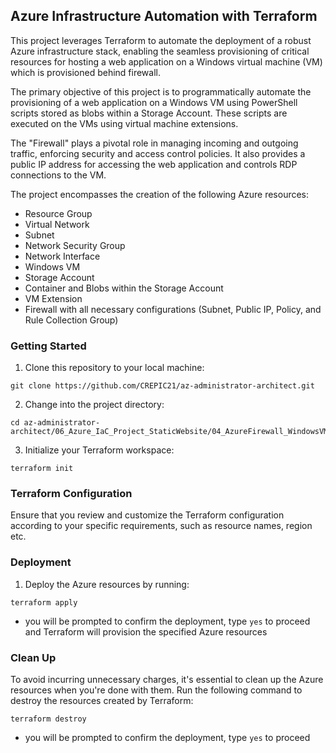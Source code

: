 ## Azure Infrastructure Automation with Terraform

This project leverages Terraform to automate the deployment of a robust Azure infrastructure stack, enabling the seamless provisioning of critical resources for hosting a web application on a Windows virtual machine (VM) which is provisioned behind firewall. 

The primary objective of this project is to programmatically automate the provisioning of a web application on a Windows VM using PowerShell scripts stored as blobs within a Storage Account. These scripts are executed on the VMs using virtual machine extensions. 

The "Firewall" plays a pivotal role in managing incoming and outgoing traffic, enforcing security and access control policies. It also provides a public IP address for accessing the web application and controls RDP connections to the VM.

The project encompasses the creation of the following Azure resources:
- Resource Group
- Virtual Network
- Subnet
- Network Security Group
- Network Interface
- Windows VM
- Storage Account
- Container and Blobs within the Storage Account
- VM Extension
- Firewall with all necessary configurations (Subnet, Public IP, Policy, and Rule Collection Group)

### Getting Started
1. Clone this repository to your local machine:
```shell
git clone https://github.com/CREPIC21/az-administrator-architect.git
```
2. Change into the project directory:
```shell
cd az-administrator-architect/06_Azure_IaC_Project_StaticWebsite/04_AzureFirewall_WindowsVM_Deployment
```
3. Initialize your Terraform workspace:
```shell
terraform init
```
### Terraform Configuration
Ensure that you review and customize the Terraform configuration according to your specific requirements, such as resource names, region etc.

### Deployment
1. Deploy the Azure resources by running:
```shell
terraform apply
```
- you will be prompted to confirm the deployment, type `yes` to proceed and Terraform will provision the specified Azure resources

### Clean Up
To avoid incurring unnecessary charges, it's essential to clean up the Azure resources when you're done with them. Run the following command to destroy the resources created by Terraform:
```shell
terraform destroy
```
- you will be prompted to confirm the deployment, type `yes` to proceed